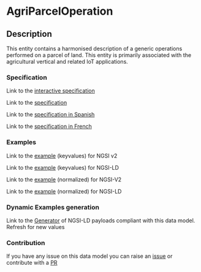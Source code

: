 # AgriParcelOperation

## Description 

This entity contains a harmonised description of a generic operations performed on a parcel of land. This entity is primarily associated with the agricultural vertical and related IoT applications.
### Specification

Link to the [interactive specification](https://swagger.lab.fiware.org/?url=https://smart-data-models.github.io/dataModel.Agrifood/AgriParcelOperation/swagger.yaml)

Link to the [specification](https://smart-data-models.github.io/dataModel.Agrifood/AgriParcelOperation/doc/spec.md)

Link to the [specification in Spanish](https://smart-data-models.github.io/dataModel.Agrifood/AgriParcelOperation/doc/spec_ES.md)

Link to the [specification in French](https://smart-data-models.github.io/dataModel.Agrifood/AgriParcelOperation/doc/spec_FR.md)
### Examples

Link to the [example](https://smart-data-models.github.io/dataModel.Agrifood/AgriParcelOperation/examples/example.json) (keyvalues) for NGSI v2

Link to the [example](https://smart-data-models.github.io/dataModel.Agrifood/AgriParcelOperation/examples/example.jsonld) (keyvalues) for NGSI-LD

Link to the [example](https://smart-data-models.github.io/dataModel.Agrifood/AgriParcelOperation/examples/example-normalized.json) (normalized) for NGSI-V2

Link to the [example](https://smart-data-models.github.io/dataModel.Agrifood/AgriParcelOperation/examples/example-normalized.jsonld) (normalized) for NGSI-LD
### Dynamic Examples generation

Link to the [Generator](https://smartdatamodels.org/extra/ngsi-ld_generator_v0.91.php?schemaUrl=https://raw.githubusercontent.com/smart-data-models/dataModel.Agrifood/master/AgriParcelOperation/schema.json&email=info@smartdatamodels.org) of NGSI-LD payloads compliant with this data model. Refresh for new values
### Contribution

 If you have any issue on this data model you can raise an [issue](https://github.com/smart-data-models/dataModel.Agrifood/issues)  or contribute with a [PR](https://github.com/smart-data-models/dataModel.Agrifood/pulls)